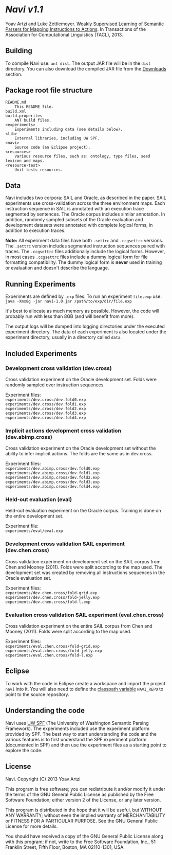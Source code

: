 # _**Navi v1.1**_

Yoav Artzi and Luke Zettlemoyer. [Weakly Supervised Learning of Semantic Parsers for Mapping Instructions to Actions](http://yoavartzi.com/pub/az-tacl.2013.pdf). In Transactions of the Association for Computational Linguistics (TACL), 2013.

## Building

To compile Navi use: `ant dist`. The output JAR file will be in the `dist` directory. You can also download the compiled JAR file from the [Downloads](https://bitbucket.org/yoavartzi/navi/downloads) section.

## Package root file structure

    README.md
        This README file.  
    build.xml
    build.properites
    	ANT build files.
    <experiments>
        Experiments including data (see details below).  
    <lib>  
        External libraries, including UW SPF.  
    <navi>  
        Source code (an Eclipse project).  
    <resources>
        Various resource files, such as: ontology, type files, seed lexicon and maps.  
    <resource-test>
        Unit tests resources.  

## Data

Navi includes two corpora: SAIL and Oracle, as described in the paper. SAIL experiments use cross-validation across the three environment maps. Each instruction sequence in SAIL is annotated with an execution trace segmented by sentences. The Oracle corpus includes similar annotation. In addition, randomly sampled subsets of the Oracle evaluation and development datasets were annotated with complete logical forms, in addition to execution traces. 

**Note:** All experiment data files have both `.settrc` and `.ccgsettrc` versions. The `.settrc` version includes segmented instruction sequences paired with traces. The `.ccgsettrc` files additionally include the logical forms. However, in most cases `.ccgsettrc` files include a dummy logical form for file formatting compatibility. The dummy logical form is **never** used in training or evaluation and doesn't describe the language.

## Running Experiments

Experiments are defined by `.exp` files. To run an experiment `file.exp` use:  
	`java -Xmx8g -jar navi-1.0.jar /path/to/exp/dir/file.exp` 

It's best to allocate as much memory as possible. However, the code will probably run with less than 8GB (and will benefit from more).

The output logs will be dumped into logging directories under the executed experiment directory. The data of each experiment is also located under the experiment directory, usually in a directory called `data`.

## Included Experiments

### Development cross validation (dev.cross)

Cross validation experiment on the Oracle development set. Folds were randomly sampled over instruction sequences.  

Experiment files:  
`experiments/dev.cross/dev.fold0.exp`  
`experiments/dev.cross/dev.fold1.exp`  
`experiments/dev.cross/dev.fold2.exp`  
`experiments/dev.cross/dev.fold3.exp`  
`experiments/dev.cross/dev.fold4.exp`  
								
### Implicit actions development cross validation (dev.abimp.cross)

Cross validation experiment on the Oracle development set without the ability to infer implicit actions. The folds are the same as in dev.cross.

Experiment files:  
`experiments/dev.abimp.cross/dev.fold0.exp`  
`experiments/dev.abimp.cross/dev.fold1.exp`  
`experiments/dev.abimp.cross/dev.fold2.exp`  
`experiments/dev.abimp.cross/dev.fold3.exp`  
`experiments/dev.abimp.cross/dev.fold4.exp`  

### Held-out evaluation (eval)

Held-out evaluation experiment on the Oracle corpus. Training is done on the entire development set.  

Experiment file:  
`experiments/eval/eval.exp`

### Development cross validation SAIL experiment (dev.chen.cross)

Cross validation experiment on development set on the SAIL corpus from Chen and Mooney (2011). Folds were split according to the map used. The development set was created by removing all instructions sequences in the Oracle evaluation set.

Experiment files:  
`experiments/dev.chen.cross/fold-grid.exp`  
`experiments/dev.chen.cross/fold-jelly.exp`  
`experiments/dev.chen.cross/fold-l.exp`  
						
### Evaluation cross validation SAIL experiment (eval.chen.cross)

Cross validation experiment on the entire SAIL corpus from Chen and Mooney (2011). Folds were split according to the map used. 

Experiment files:  
`experiments/eval.chen.cross/fold-grid.exp`  
`experiments/eval.chen.cross/fold-jelly.exp`  
`experiments/eval.chen.cross/fold-l.exp`  

## Eclipse

To work with the code in Eclipse create a workspace and import the  project `navi` into it. You will also need to define the [classpath variable](http://stackoverflow.com/questions/3557369/how-to-use-variables-for-classpath-definition-in-eclipse-launch-configurations) `NAVI_REPO` to point to the source repository. 

## Understanding the code

Navi uses [UW SPF](http://yoavartzi.com/spf) (The University of Washington Semantic Parsing Framework). The experiments included use the experiment platform provided by SPF. The best way to start understanding the code and the various features is to first understand the SPF experiment platform (documented in SPF) and then use the experiment files as a starting point to explore the code. 

## License

Navi. Copyright (C) 2013 Yoav Artzi

This program is free software; you can redistribute it and/or modify it under
the terms of the GNU General Public License as published by the Free Software
Foundation; either version 2 of the License, or any later version.

This program is distributed in the hope that it will be useful, but WITHOUT
ANY WARRANTY; without even the implied warranty of MERCHANTABILITY or FITNESS
FOR A PARTICULAR PURPOSE. See the GNU General Public License for more
details.

You should have received a copy of the GNU General Public License along with
this program; if not, write to the Free Software Foundation, Inc., 51
Franklin Street, Fifth Floor, Boston, MA 02110-1301, USA.

